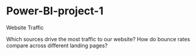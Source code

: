 # Power-BI-project-1
Website Traffic 

Which sources drive the most traffic to our website?
How do bounce rates compare across different landing pages?
